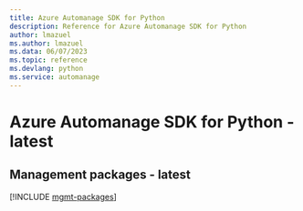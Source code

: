 ```yaml
---
title: Azure Automanage SDK for Python
description: Reference for Azure Automanage SDK for Python
author: lmazuel
ms.author: lmazuel
ms.data: 06/07/2023
ms.topic: reference
ms.devlang: python
ms.service: automanage
---
```

# Azure Automanage SDK for Python - latest

## Management packages - latest
[!INCLUDE [mgmt-packages](automanage-mgmt-index.md)]